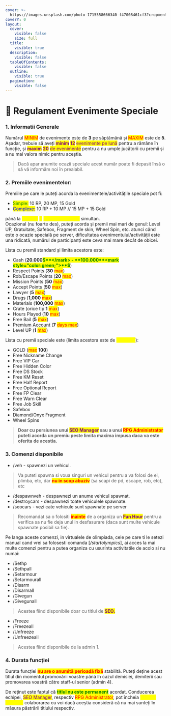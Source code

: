 ```yaml
---
cover: >-
  https://images.unsplash.com/photo-1715558666340-f47008461cf3?crop=entropy&cs=srgb&fm=jpg&ixid=M3wxOTcwMjR8MHwxfHJhbmRvbXx8fHx8fHx8fDE3MTY2NzYzMTZ8&ixlib=rb-4.0.3&q=85
coverY: 0
layout:
  cover:
    visible: false
    size: full
  title:
    visible: true
  description:
    visible: false
  tableOfContents:
    visible: false
  outline:
    visible: true
  pagination:
    visible: false
---
```


# 🤑 Regulament Evenimente Speciale

### 1. Informatii Generale <a href="#informatii-generale" id="informatii-generale"></a>

Numărul <mark style="color:red;">MINIM</mark> de evenimente este de **3** pe săptămână și <mark style="color:red;">MAXIM</mark> este de **5**. Așadar, trebuie să aveți <mark style="color:purple;">**minim**</mark> <mark style="color:purple;">**12**</mark> <mark style="color:purple;"></mark><mark style="color:purple;">evenimente pe lună</mark> pentru a rămâne în funcție, și <mark style="color:purple;">**maxim**</mark> <mark style="color:purple;">**20**</mark> <mark style="color:purple;"></mark><mark style="color:purple;">de evenimente</mark> pentru a nu umple jucătorii cu premii și a nu mai valora nimic pentru aceștia.

> Dacă apar anumite ocazii speciale acest număr poate fi depasit însă o să vă informăm noi în prealabil.&#x20;

### 2. Premiile evenimentelor: <a href="#premiile-evenimentelor" id="premiile-evenimentelor"></a>

Premiile pe care le puteți acorda la evenimentele/activitățile speciale pot fi:

* <mark style="color:green;">Simple:</mark> 10 RP, 20 MP, 15 Gold
* <mark style="color:blue;">Complexe:</mark> 10 RP + 10 MP // 15 MP + 15 Gold

până la <mark style="color:yellow;">**MAXIM**</mark> <mark style="color:yellow;">**3**</mark> <mark style="color:yellow;"></mark><mark style="color:yellow;">premii combinate</mark> simultan.\
Ocazional (nu foarte des), puteți acorda și premii mai mari de genul: Level UP, Gratuitate, Safebox, Fragment de skin, Wheel Spin, etc. atunci când este o ocazie specială pe server, dificultatea evenimentului/activității este una ridicată, numărul de participanți este ceva mai mare decât de obicei.



Lista cu premii standard și limita acestora este:

* Cash (**20.000**<mark style="color:green;">**$**</mark> - **100.000**<mark style="color:green;">**$**</mark>)
* Respect Points (**30** <mark style="color:red;">max</mark>)
* Rob/Escape Points (**20** <mark style="color:red;">max</mark>)
* Mission Points (**50** <mark style="color:red;">max</mark>)
* Accept Points (**50** <mark style="color:red;">max</mark>)
* Lawyer (**5** <mark style="color:red;">max</mark>)
* Drugs (**1,000** <mark style="color:red;">max</mark>)
* Materials (**100,000** <mark style="color:red;">max</mark>)
* Crate (orice tip **1** <mark style="color:red;">max</mark>)
* Hours Played (**10** <mark style="color:red;">max</mark>)
* Free Bail (**5** <mark style="color:red;">max</mark>)
* Premium Account (**7** <mark style="color:red;">days max</mark>)
* Level UP (**1** <mark style="color:red;">max</mark>)

Lista cu premii speciale este (limita acestora este de <mark style="color:yellow;">**MAXIM 1**</mark>):

* GOLD (<mark style="color:red;">max</mark> **100**)
* Free Nickname Change
* Free VIP Car
* Free Hidden Color
* Free DS Stock
* Free KM Reset
* Free Half Report
* Free Optional Report
* Free FP Clear
* Free Warn Clear
* Free Job Skill
* Safebox
* Diamond/Onyx Fragment
* Wheel Spins

> **Doar cu persiunea unui **<mark style="color:purple;">**SEO Manager**</mark>** sau a unui **<mark style="color:red;">**RPG Administrator**</mark>** puteti acorda un premiu peste limita maxima impusa daca va este oferita de acestia.**

### 3. Comenzi disponibile <a href="#comenzi-disponibile" id="comenzi-disponibile"></a>

* /veh - spawnezi un vehicul.

> Va puteti spawna si voua singuri un vehicul pentru a va folosi de el, plimba, etc, dar <mark style="color:red;">**nu in scop abuziv**</mark> (sa scapi de pd, escape, rob, etc), etc

* /despawnveh - despawnezi un anume vehicul spawnat.
* /destroycars - despawnezi toate vehiculele spawnate.
* /seocars - vezi cate vehicule sunt spawnate pe server

> Recomandat sa o folositi <mark style="color:red;">**inainte**</mark> de a organiza un <mark style="color:purple;">**Fun Hour**</mark> pentru a verifica sa nu fie deja unul in desfasurare (daca sunt multe vehicule spawnate posibil sa fie).

Pe langa aceste comenzi, in virtualele de olimpiada, cele pe care ti le setezi manual cand vrei sa folosesti comanda \[_/startolympics_], ai acces la mai multe comenzi pentru a putea organiza cu usurinta activitatile de acolo si nu numai:

* /Sethp
* /Sethpall
* /Setarmour
* /Setarmourall
* /Disarm
* /Disarmall
* /Givegun
* /Givegunall

> Acestea fiind disponibile doar cu titlul de <mark style="color:purple;">**SEO.**</mark>

* /Freeze&#x20;
* /Freezeall&#x20;
* /Unfreeze&#x20;
* /Unfreezeall&#x20;

> Acestea fiind disponibile de la admin 1.

### 4. Durata funcției

Durata funcției <mark style="color:red;">**nu are o anumită perioadă fixă**</mark> stabilită. Puteți deține acest titlul din momentul promovării voastre până în cazul demisiei, demiterii sau promovarea voastră către staff-ul senior (admin 4).

De reținut este faptul că <mark style="color:green;">**titlul nu este permanent**</mark> acordat. Conducerea echipei, <mark style="color:purple;">SEO Manager</mark>, respectiv <mark style="color:red;">RPG Administrator</mark>, pot încheia <mark style="color:yellow;">**în orice moment**</mark> colaborarea cu voi dacă aceștia consideră că nu mai sunteți în măsura păstrării titlului respectiv.
